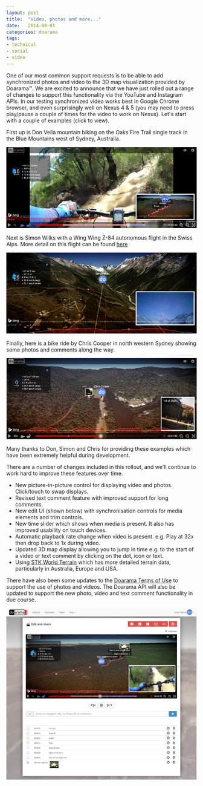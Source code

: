 ```yaml
---
layout: post
title:  "Video, photos and more..."
date:   2014-08-01
categories: doarama
tags:
- technical
- social
- video
---
```



[]()One of our most common support requests is to be able to add synchronized photos and video to the 3D map visualization provided by Doarama&trade;.
We are excited to announce that we have just rolled out a range of changes to support this functionality via the YouTube and Instagram APIs.
In our testing synchronized video works best in Google Chrome browser, and even surprisingly well on Nexus 4 & 5 (you may need to press play/pause a couple of times for the video to work on Nexus).
Let's start with a couple of examples (click to view).

First up is Don Vella mountain biking on the Oaks Fire Trail single track in the Blue Mountains west of Sydney, Australia.

[![Mountain Biking](/assets/2014-08-01-mtb.jpg)](http://www.doarama.com/view/8135)

Next is Simon Wilks with a Wing Wing Z-84 autonomous flight in the Swiss Alps.  More detail on this flight can be found [here](https://www.youtube.com/watch?v=RK6j2pEe-xM)

[![Autonomous Flight](/assets/2014-08-01-autonomous.jpg)](http://www.doarama.com/view/8138)

Finally, here is a bike ride by Chris Cooper in north western Sydney showing some photos and comments along the way.

[![Bike Ride](/assets/2014-08-01-bike.jpg)](http://www.doarama.com/view/8140)

Many thanks to Don, Simon and Chris for providing these examples which have been extremely helpful during development.

There are a number of changes included in this rollout, and we'll continue to work hard to improve these features over time.

* New picture-in-picture control for displaying video and photos.  Click/touch to swap displays.
* Revised text comment feature with improved support for long comments.
* New edit UI (shown below) with synchronisation controls for media elements and trim controls.
* New time slider which shows when media is present.  It also has improved usability on touch devices.
* Automatic playback rate change when video is present.  e.g. Play at 32x then drop back to 1x during video.
* Updated 3D map display allowing you to jump in time e.g. to the start of a video or text comment by clicking on the dot, icon or text.
* Using [STK World Terrain](http://cesiumjs.org/data-and-assets/terrain/stk-world-terrain.html) which has more detailed terrain data, particularly in Australia, Europe and USA.

There have also been some updates to the [Doarama Terms of Use](http://www.doarama.com/terms) to support the use of photos and videos.
The Doarama API will also be updated to support the new photo, video and text comment functionality in due course.

![Edit UI](/assets/2014-08-01-edit-ui.jpg)
